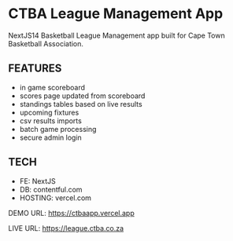 # CTBA League Management App


NextJS14 Basketball League Management app built for Cape Town Basketball Association.

## FEATURES

- in game scoreboard
- scores page updated from scoreboard
- standings tables based on live results
- upcoming fixtures
- csv results imports
- batch game processing
- secure admin login

## TECH

- FE: NextJS
- DB: contentful.com
- HOSTING: vercel.com

DEMO URL: 
https://ctbaapp.vercel.app

LIVE URL:
https://league.ctba.co.za
